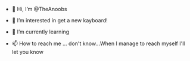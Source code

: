 - 👋 Hi, I’m @TheAnoobs
- 👀 I’m interested in get a new kayboard!
- 🌱 I’m currently learning 
            <link rel="stylesheet" href="https://cdn.jsdelivr.net/gh/devicons/devicon@v2.15.1/devicon.min.css">
          
- 📫 How to reach me ... don't know...When I manage to reach myself I'll let you know

<!---
TheAnoobs/TheAnoobs is a ✨ special ✨ repository because its `README.md` (this file) appears on your GitHub profile.
You can click the Preview link to take a look at your changes.
--->
